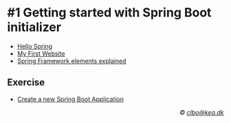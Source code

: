 # #1 Getting started with Spring Boot initializer

* [Hello Spring](https://github.com/Dat17B/spring_agenda_01_hello/blob/master/README.md)
* [My First Website](https://github.com/Dat17B/spring_agenda_01_first_website)
* [Spring Framework elements explained](https://github.com/StudentsAdministration/03_spring_framework_elements_explained/blob/master/README.md)
<!--* [My First Website](https://github.com/dat17v1/2_03_my_first_website/blob/master/README.md)-->

## Exercise
* [Create a new Spring Boot Application](https://github.com/Dat17B/spring_agenda_01_create_spring_application/blob/master/README.md)

<!--* [Getting Started guide with IntelliJ IDEA](https://spring.io/guides/gs/intellij-idea/)-->
<!-- * [tutorialspoint - spring](https://www.tutorialspoint.com/spring/index.htm) -->




_<div align="right">&copy; clbo@kea.dk</div>_
